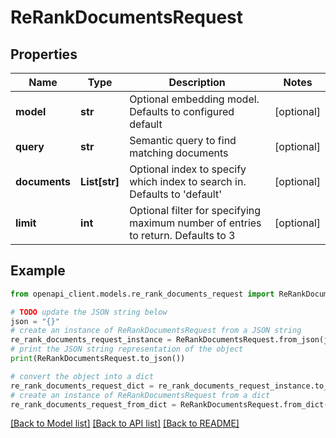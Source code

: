 # ReRankDocumentsRequest


## Properties

Name | Type | Description | Notes
------------ | ------------- | ------------- | -------------
**model** | **str** | Optional embedding model. Defaults to configured default | [optional] 
**query** | **str** | Semantic query to find matching documents | [optional] 
**documents** | **List[str]** | Optional index to specify which index to search in. Defaults to &#39;default&#39; | [optional] 
**limit** | **int** | Optional filter for specifying maximum number of entries to return. Defaults to 3 | [optional] 

## Example

```python
from openapi_client.models.re_rank_documents_request import ReRankDocumentsRequest

# TODO update the JSON string below
json = "{}"
# create an instance of ReRankDocumentsRequest from a JSON string
re_rank_documents_request_instance = ReRankDocumentsRequest.from_json(json)
# print the JSON string representation of the object
print(ReRankDocumentsRequest.to_json())

# convert the object into a dict
re_rank_documents_request_dict = re_rank_documents_request_instance.to_dict()
# create an instance of ReRankDocumentsRequest from a dict
re_rank_documents_request_from_dict = ReRankDocumentsRequest.from_dict(re_rank_documents_request_dict)
```
[[Back to Model list]](../README.md#documentation-for-models) [[Back to API list]](../README.md#documentation-for-api-endpoints) [[Back to README]](../README.md)


